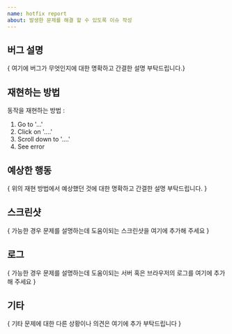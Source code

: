 ```yaml
---
name: hotfix report
about: 발생한 문제를 해결 할 수 있도록 이슈 작성
---
```


## 버그 설명

{ 여기에 버그가 무엇인지에 대한 명확하고 간결한 설명 부탁드립니다.}

## 재현하는 방법

동작을 재현하는 방법 :

1. Go to '...'
2. Click on '....'
3. Scroll down to '....'
4. See error

## 예상한 행동

{ 위의 재현 방법에서 예상했던 것에 대한 명확하고 간결한 설명 부탁드립니다. }

## 스크린샷

{ 가능한 경우 문제를 설명하는데 도움이되는 스크린샷을 여기에 추가해 주세요 }

## 로그

{ 가능한 경우 문제를 설명하는데 도움이되는 서버 혹은 브라우저의 로그를 여기에 추가해 주세요 }

## 기타

{ 기타 문제에 대한 다른 상황이나 의견은 여기에 추가 부탁드립니다 }
